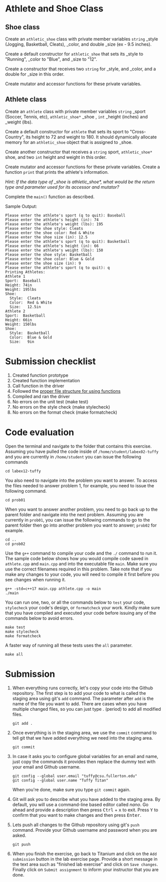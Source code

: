 # Athlete and Shoe Class
## Shoe class
Create an `athletic_shoe` class with private member variables `string` \_style (Jogging, Basketball, Cleats), \_color, and double \_size (ex - 9.5 inches).

Create a default constructor for `athletic_shoe` that sets its \_style to "Running", \_color to "Blue", and \_size to "12".

Create a constructor that receives two `string` for \_style, and \_color, and a double for \_size in this order.

Create mutator and accessor functions for these private variables.

## Athlete class
Create an `athlete` class with private member variables `string` \_sport (Soccer, Tennis, etc), `athletic_shoe*` \_shoe , `int` \_height (inches) and \_weight (lbs).

Create a default constructor for `athlete` that sets its sport to "Cross-Country", its height to 72 and weight to 180. It should dynamically allocate memory for an `athletic_shoe` object that is assigned to \_shoe.

Create another constructor that receives a `string` sport, `athletic_shoe*` shoe, and two `int` height and weight in this order.

Create mutator and accessor functions for these private variables. Create a function `print` that prints the athlete's information.

*Hint: If the data type of _shoe is athletic_shoe\*, what would be the return type and parameter used for its accessor and mutator?*

Complete the `main()` function as described.

Sample Output:
```
Please enter the athlete's sport (q to quit): Baseball
Please enter the athlete's height (in): 74
Please enter the athlete's weight (lbs): 195
Please enter the shoe style: Cleats
Please enter the shoe color: Red & White
Please enter the shoe size (in): 12.5
Please enter the athlete's sport (q to quit): Basketball
Please enter the athlete's height (in): 66
Please enter the athlete's weight (lbs): 150
Please enter the shoe style: Basketball
Please enter the shoe color: Blue & Gold
Please enter the shoe size (in): 9
Please enter the athlete's sport (q to quit): q
Printing Athletes:
Athlete 1
Sport:  Baseball
Height: 74in
Weight: 195lbs
Shoe:
  Style:  Cleats
  Color:  Red & White
  Size:   12.5in
Athlete 2
Sport:  Basketball
Height: 66in
Weight: 150lbs
Shoe:
  Style:  Basketball
  Color:  Blue & Gold
  Size:   9in
```

# Submission checklist
1. Created function prototype
1. Created function implementation
1. Call function in the driver
1. Followed the [proper file structure for using functions](https://github.com/ILXL-guides/function-file-organization)
1. Compiled and ran the driver
1. No errors on the unit test (make test)
1. No errors on the style check (make stylecheck)
1. No errors on the format check (make formatcheck)

# Code evaluation
Open the terminal and navigate to the folder that contains this exercise. Assuming you have pulled the code inside of `/home/student/labex02-tuffy` and you are currently in `/home/student` you can issue the following commands

```
cd labex12-tuffy
```

You also need to navigate into the problem you want to answer. To access the files needed to answer problem 1, for example, you need to issue the following command.

```
cd prob01
```

When you want to answer another problem, you need to go back up to the parent folder and navigate into the next problem. Assuming you are currently in `prob01`, you can issue the following commands to go to the parent folder then go into another problem you want to answer; `prob02` for example.

```
cd ..
cd prob02
```

Use the `g++` command to compile your code and the `./` command to run it. The sample code below shows how you would compile code saved in `athlete.cpp` and `main.cpp` and into the executable file `main`. Make sure you use the correct filenames required in this problem.  Take note that if you make any changes to your code, you will need to compile it first before you see changes when running it.

```
g++ -std=c++17 main.cpp athlete.cpp -o main
./main
```

You can run one, two, or all the commands below to `test` your code, `stylecheck` your code's design, or `formatcheck` your work. Kindly make sure that you have compiled and executed your code before issuing any of the commands below to avoid errors.

```
make test
make stylecheck
make formatcheck
```

A faster way of running all these tests uses the `all` parameter.

```
make all
```

# Submission
1. When everything runs correctly,  let's copy your code into the Github repository. The first step is to add your code to what is called the staging area using git's `add` command. The parameter after `add` is the name of the file you want to add. There are cases when you have multiple changed files, so you can just type . (period) to add all modified files.

    ```
    git add .
    ```
1. Once everything is in the staging area, we use the `commit` command to tell git that we have added everything we need into the staging area.

    ```
    git commit
    ```
1. In case it asks you  to configure global variables for an email and name, just copy the commands it provides then replace the dummy text with your email and Github username.

    ```
    git config --global user.email "tuffy@csu.fullerton.edu"
    git config --global user.name "Tuffy Titan"
    ```
    When you're done, make sure you type `git commit` again.    
1. Git will ask you to describe what you have added to the staging area. By default, you will use a command-line based editor called *nano*. Go ahead and provide a description then press <kbd>Ctrl</kbd> + <kbd>x</kbd> to exit. Press <kbd>Y</kbd> to confirm that you want to make changes and then press <kbd>Enter</kbd>.
1. Lets push all changes to the Github repository using git's `push` command. Provide your Github username and password when you are asked.

    ```
    git push
    ```
1. When you finish the exercise, go back to Titanium and click on the `Add submission` button in the lab exercise page. Provide a short message in the text area such as "finished lab exercise" and click on `Save changes`. Finally click on `Submit assignment` to inform your instructor that you are done.
